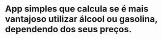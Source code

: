 # App simples que calcula se é mais vantajoso utilizar álcool ou gasolina, dependendo dos seus preços.
